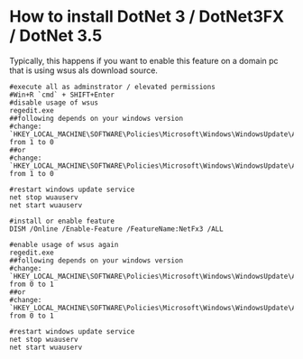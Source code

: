 # How to install DotNet 3 / DotNet3FX / DotNet 3.5

Typically, this happens if you want to enable this feature on a domain pc that is using wsus als download source.

```
#execute all as adminstrator / elevated permissions
#Win+R `cmd` + SHIFT+Enter
#disable usage of wsus
regedit.exe
##following depends on your windows version
#change: `HKEY_LOCAL_MACHINE\SOFTWARE\Policies\Microsoft\Windows\WindowsUpdate\AU` from 1 to 0
##or
#change: `HKEY_LOCAL_MACHINE\SOFTWARE\Policies\Microsoft\Windows\WindowsUpdate\AU\UseWUServer` from 1 to 0

#restart windows update service
net stop wuauserv
net start wuauserv

#install or enable feature
DISM /Online /Enable-Feature /FeatureName:NetFx3 /ALL

#enable usage of wsus again
regedit.exe
##following depends on your windows version
#change: `HKEY_LOCAL_MACHINE\SOFTWARE\Policies\Microsoft\Windows\WindowsUpdate\AU` from 0 to 1
##or
#change: `HKEY_LOCAL_MACHINE\SOFTWARE\Policies\Microsoft\Windows\WindowsUpdate\AU\UseWUServer` from 0 to 1

#restart windows update service
net stop wuauserv
net start wuauserv
```
